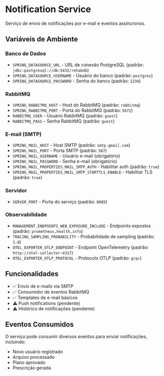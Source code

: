 # Notification Service

Serviço de envio de notificações por e-mail e eventos assíncronos.

## Variáveis de Ambiente

### Banco de Dados
- `SPRING_DATASOURCE_URL` - URL de conexão PostgreSQL (padrão: `jdbc:postgresql://db:5432/rehabdb`)
- `SPRING_DATASOURCE_USERNAME` - Usuário do banco (padrão: `postgres`)
- `SPRING_DATASOURCE_PASSWORD` - Senha do banco (padrão: `1234`)

### RabbitMQ
- `SPRING_RABBITMQ_HOST` - Host do RabbitMQ (padrão: `rabbitmq`)
- `SPRING_RABBITMQ_PORT` - Porta do RabbitMQ (padrão: `5672`)
- `RABBITMQ_USER` - Usuário RabbitMQ (padrão: `guest`)
- `RABBITMQ_PASS` - Senha RabbitMQ (padrão: `guest`)

### E-mail (SMTP)
- `SPRING_MAIL_HOST` - Host SMTP (padrão: `smtp.gmail.com`)
- `SPRING_MAIL_PORT` - Porta SMTP (padrão: `587`)
- `SPRING_MAIL_USERNAME` - Usuário e-mail (obrigatório)
- `SPRING_MAIL_PASSWORD` - Senha e-mail (obrigatório)
- `SPRING_MAIL_PROPERTIES_MAIL_SMTP_AUTH` - Habilitar auth (padrão: `true`)
- `SPRING_MAIL_PROPERTIES_MAIL_SMTP_STARTTLS_ENABLE` - Habilitar TLS (padrão: `true`)

### Servidor
- `SERVER_PORT` - Porta do serviço (padrão: `8085`)

### Observabilidade
- `MANAGEMENT_ENDPOINTS_WEB_EXPOSURE_INCLUDE` - Endpoints expostos (padrão: `prometheus,health,info`)
- `TRACING_SAMPLING_PROBABILITY` - Probabilidade de sampling (padrão: `1.0`)
- `OTEL_EXPORTER_OTLP_ENDPOINT` - Endpoint OpenTelemetry (padrão: `http://otel-collector:4317`)
- `OTEL_EXPORTER_OTLP_PROTOCOL` - Protocolo OTLP (padrão: `grpc`)

## Funcionalidades

- ✅ Envio de e-mails via SMTP
- ✅ Consumidor de eventos RabbitMQ
- ✅ Templates de e-mail básicos
- ⚠️ Push notifications (pendente)
- ⚠️ Histórico de notificações (pendente)

## Eventos Consumidos

O serviço pode consumir diversos eventos para enviar notificações, incluindo:
- Novo usuário registrado
- Arquivo processado
- Plano aprovado
- Prescrição gerada

